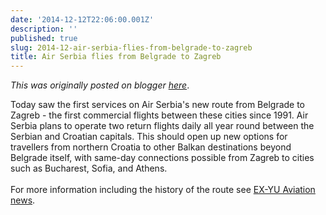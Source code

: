 ```yaml
---
date: '2014-12-12T22:06:00.001Z'
description: ''
published: true
slug: 2014-12-air-serbia-flies-from-belgrade-to-zagreb
title: Air Serbia flies from Belgrade to Zagreb
---
```


*This was originally posted on blogger [here](https://blog.balkanology.com/2014/12/air-serbia-flies-from-belgrade-to-zagreb.html)*.

Today saw the first services on Air Serbia's new route from Belgrade to Zagreb - the first commercial flights between these cities since 1991. Air Serbia plans to operate two return flights daily all year round between the Serbian and Croatian capitals. This should open up new options for travellers from northern Croatia to other Balkan destinations beyond Belgrade itself, with same-day connections possible from Zagreb to cities such as Bucharest, Sofia, and Athens.<br />
<br />
For more information including the history of the route see <a href="http://exyuaviation.blogspot.ie/2014/12/historic-day-belgrade-zagreb-flights.html">EX-YU Aviation news</a>.